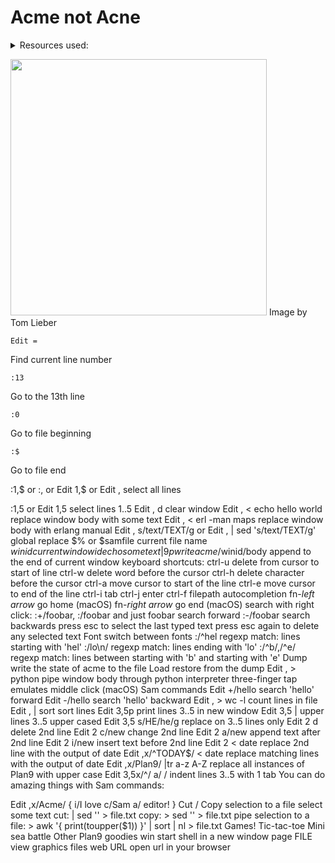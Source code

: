 # Acme not Acne

<details><summary>Resources used:</summary>
[evbogdanox](https://github.com/evbogdanov/acme/blob/master/README.md)
</details>

<img src=".pix/acme_chord.avif" style="width:410px; height: auto;"> Image by Tom Lieber

`Edit =`

Find current line number

`:13`

Go to the 13th line

`:0`

Go to file beginning

`:$` 

Go to file end

:1,$ or :, or Edit 1,$ or Edit , select all lines

:1,5 or Edit 1,5 select lines 1..5
Edit , d clear window
Edit , < echo hello world replace window body with some text
Edit , < erl -man maps replace window body with erlang manual
Edit , s/text/TEXT/g or Edit , | sed 's/text/TEXT/g' global replace
$% or $samfile current file name
$winid current window id
echo some text | 9p write acme/$winid/body append to the end of current window
keyboard shortcuts:
ctrl-u delete from cursor to start of line
ctrl-w delete word before the cursor
ctrl-h delete character before the cursor
ctrl-a move cursor to start of the line
ctrl-e move cursor to end of the line
ctrl-i tab
ctrl-j enter
ctrl-f filepath autocompletion
fn-*left arrow* go home (macOS)
fn-*right arrow* go end (macOS)
search with right click:
:+/foobar, :/foobar and just foobar search forward
:-/foobar search backwards
press esc to select the last typed text
press esc again to delete any selected text
Font switch between fonts
:/^hel regexp match: lines starting with 'hel'
:/lo\n/ regexp match: lines ending with 'lo'
:/^b/,/^e/ regexp match: lines between starting with 'b' and starting with 'e'
Dump write the state of acme to the file
Load restore from the dump
Edit , > python pipe window body through python interpreter
three-finger tap emulates middle click (macOS)
Sam commands
Edit +/hello search 'hello' forward
Edit -/hello search 'hello' backward
Edit , > wc -l count lines in file
Edit , | sort sort lines
Edit 3,5p print lines 3..5 in new window
Edit 3,5 | upper lines 3..5 upper cased
Edit 3,5 s/HE/he/g replace on 3..5 lines only
Edit 2 d delete 2nd line
Edit 2 c/new change 2nd line
Edit 2 a/new append text after 2nd line
Edit 2 i/new insert text before 2nd line
Edit 2 < date replace 2nd line with the output of date
Edit ,x/^TODAY$/ < date replace matching lines with the output of date
Edit ,x/Plan9/ |tr a-z A-Z replace all instances of Plan9 with upper case
Edit 3,5x/^/ a/	/ indent lines 3..5 with 1 tab
You can do amazing things with Sam commands:

Edit ,x/Acme/ {
  i/I love 
  c/Sam
  a/ editor!
}
Cut / Copy selection to a file
select some text
cut: | sed '' > file.txt
copy: > sed '' > file.txt
pipe selection to a file: > awk '{ print(toupper($1)) }' | sort | nl > file.txt
Games!
Tic-tac-toe
Mini sea battle
Other Plan9 goodies
win start shell in a new window
page FILE view graphics files
web URL open url in your browser

